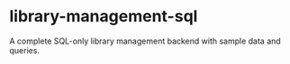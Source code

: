 # library-management-sql
A complete SQL-only library management backend with sample data and queries.

